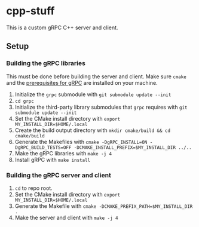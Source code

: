# cpp-stuff
This is a custom gRPC C++ server and client.

## Setup
### Building the gRPC libraries
This must be done before building the server and client. Make sure `cmake` and the [prerequisites for gRPC](https://github.com/grpc/grpc/blob/master/BUILDING.md#pre-requisites) are installed on your machine.
1. Initialize the `grpc` submodule with `git submodule update --init`
2. `cd grpc`
3. Initialize the third-party library submodules that `grpc` requires with `git submodule update --init`
4. Set the CMake install directory with `export MY_INSTALL_DIR=$HOME/.local`
5. Create the build output directory with `mkdir cmake/build && cd cmake/build`
6. Generate the Makefiles with `cmake -DgRPC_INSTALL=ON -DgRPC_BUILD_TESTS=OFF -DCMAKE_INSTALL_PREFIX=$MY_INSTALL_DIR ../..`
7. Make the gRPC libraries with `make -j 4`
8. Install gRPC with `make install`
### Building the gRPC server and client
1. `cd` to repo root.
2. Set the CMake install directory with `export MY_INSTALL_DIR=$HOME/.local`
3. Generate the Makefile with `cmake -DCMAKE_PREFIX_PATH=$MY_INSTALL_DIR .`
4. Make the server and client with `make -j 4`
